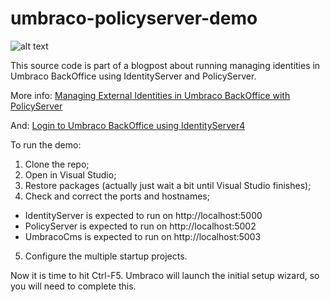 # umbraco-policyserver-demo
[logo]: https://github.com/yuriburger/umbraco-policyserver-demo/blob/master/Feature.png "Umbraco Loves PolicyServer!"
![alt text][logo]

This source code is part of a blogpost about running managing identities in Umbraco BackOffice using IdentityServer and PolicyServer.

More info: [Managing External Identities in Umbraco BackOffice with PolicyServer](https://yuriburger.net/2018/02/16/managing-external-identities-in-umbraco-backoffice-with-policyserver/)

And: [Login to Umbraco BackOffice using IdentityServer4](https://yuriburger.net/2017/04/26/login-to-umbraco-backoffice-using-identityserver4/)

To run the demo:

1.	Clone the repo;
2.	Open in Visual Studio;
3.	Restore packages (actually just wait a bit until Visual Studio finishes);
4.	Check and correct the ports and hostnames;

* IdentityServer is expected to run on http://localhost:5000
* PolicyServer is expected to run on http://localhost:5002
* UmbracoCms is expected to run on http://localhost:5003

5. Configure the multiple startup projects.

Now it is time to hit Ctrl-F5. Umbraco will launch the initial setup wizard, so you will need to complete this.




